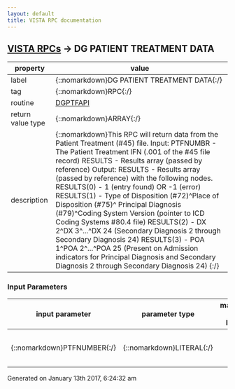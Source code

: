 ```yaml
---
layout: default
title: VISTA RPC documentation
---
```




## [VISTA RPCs](TableOfContent.md) &#8594; DG PATIENT TREATMENT DATA 

 property | value 
--- | --- 
 label | {::nomarkdown}DG PATIENT TREATMENT DATA{:/}
 tag | {::nomarkdown}RPC{:/}
 routine | [DGPTFAPI](http://code.osehra.org/dox/Routine_DGPTFAPI_source.html)
 return value type | {::nomarkdown}ARRAY{:/}
 description | {::nomarkdown}This RPC will return data from the Patient Treatment (#45) file. Input:  PTFNUMBR - The Patient Treatment IFN (.001 of the #45 file record)   RESULTS - Results array (passed by reference)     Output:     RESULTS - Results array (passed by reference) with the following               nodes.   RESULTS(0) - 1 (entry found) OR -1 (error)  RESULTS(1) - Type of Disposition (#72)^Place of Disposition (#75)^               Principal Diagnosis (#79)^Coding System Version (pointer to              ICD Coding Systems #80.4 file)  RESULTS(2) - DX 2^DX 3^...^DX 24 (Secondary Diagnosis 2 through Secondary              Diagnosis 24)  RESULTS(3) - POA 1^POA 2^...^POA 25 (Present on Admission indicators for              Principal Diagnosis and Secondary Diagnosis 2 through               Secondary Diagnosis 24) {:/}

### Input Parameters

| input parameter | parameter type | maximum data length | required | description | 
| --- | --- | --- | --- | --- | 
| {::nomarkdown}PTFNUMBER{:/} | {::nomarkdown}LITERAL{:/} |  | {::nomarkdown}true{:/} | {::nomarkdown}The Patient Treatment IFN (.001 of the #45 file record) {:/} | 




 Generated on January 13th 2017, 6:24:32 am